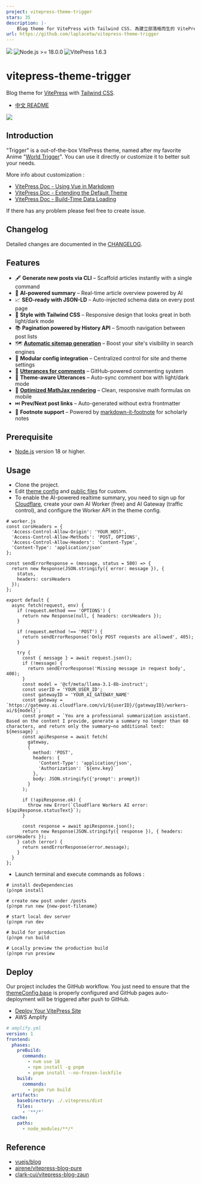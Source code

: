 ```yaml
---
project: vitepress-theme-trigger
stars: 35
description: |-
    Blog theme for VitePress with Tailwind CSS. 為建立部落格而生的 VitePress 主題
url: https://github.com/laplacetw/vitepress-theme-trigger
---
```


![](https://img.shields.io/github/license/laplacetw/vitepress-theme-trigger)
![Node.js >= 18.0.0](https://img.shields.io/badge/Node.js-%3E%3D18.0.0-green)
![VitePress 1.6.3](https://img.shields.io/badge/VitePress-1.6.3-green)

# vitepress-theme-trigger
Blog theme for [VitePress](https://vitepress.dev) with [Tailwind CSS](https://tailwindcss.com).
- [中文 README](./README_CH.md)

![](/public/preview.png)
## Introduction
"Trigger" is a out-of-the-box VitePress theme, named after my favorite Anime "[World Trigger](https://en.wikipedia.org/wiki/World_Trigger)". You can use it directly or customize it to better suit your needs.

More info about customization :
- [VitePress Doc - Using Vue in Markdown](https://vitepress.dev/guide/using-vue)
- [VitePress Doc - Extending the Default Theme](https://vitepress.dev/guide/extending-default-theme)
- [VitePress Doc - Build-Time Data Loading](https://vitepress.dev/guide/data-loading)

If there has any problem please feel free to create issue.

## Changelog
Detailed changes are documented in the [CHANGELOG](./CHANGELOG.md).

## Features
- 🖋️ **Generate new posts via CLI** – Scaffold articles instantly with a single command
- 🤖 **AI-powered summary** – Real-time article overview powered by AI
- 📈 **SEO-ready with JSON-LD** – Auto-injected schema data on every post page
- 🎨 **Style with Tailwind CSS** – Responsive design that looks great in both light/dark mode
- 📚 **Pagination powered by History API** – Smooth navigation between post lists
- 🗺️ [**Automatic sitemap generation**](https://vitepress.dev/guide/sitemap-generation#sitemap-generation) – Boost your site's visibility in search engines
- 🧩 **Modular config integration** – Centralized control for site and theme settings
- 💬 [**Utterances for comments**](https://utteranc.es) – GitHub-powered commenting system
- 🔄 **Theme-aware Utterances** – Auto-sync comment box with light/dark mode
- 📐 [**Optimized MathJax rendering**](https://github.com/vuejs/vitepress/issues/3914#issuecomment-2138527325) – Clean, responsive math formulas on mobile
- ⏭️ **Prev/Next post links** – Auto-generated without extra frontmatter
- 🦶 **Footnote support** – Powered by [markdown-it-footnote](https://github.com/markdown-it/markdown-it-footnote) for scholarly notes

## Prerequisite
- [Node.js](https://nodejs.org) version 18 or higher.

## Usage
- Clone the project.
- Edit [theme config](/.vitepress/theme/config.ts) and [public files](/public/) for custom.
- To enable the AI-powered realtime summary, you need to sign up for [Cloudflare](https://www.cloudflare.com), create your own AI Worker (free) and AI Gateway (traffic control), and configure the Worker API in the theme config.
```
# worker.js
const corsHeaders = {
  'Access-Control-Allow-Origin': 'YOUR_HOST',
  'Access-Control-Allow-Methods': 'POST, OPTIONS',
  'Access-Control-Allow-Headers': 'Content-Type',
  'Content-Type': 'application/json'
};

const sendErrorResponse = (message, status = 500) => {
  return new Response(JSON.stringify({ error: message }), {
    status,
    headers: corsHeaders
  });
};

export default {
  async fetch(request, env) {
    if (request.method === 'OPTIONS') {
      return new Response(null, { headers: corsHeaders });
    }

    if (request.method !== 'POST') {
      return sendErrorResponse('Only POST requests are allowed', 405);
    }

    try {
      const { message } = await request.json();
      if (!message) {
        return sendErrorResponse('Missing message in request body', 400);
      }
      const model = '@cf/meta/llama-3.1-8b-instruct';
      const userID = 'YOUR_USER_ID';
      const gatewayID = 'YOUR_AI_GATEWAY_NAME'
      const gateway = `https://gateway.ai.cloudflare.com/v1/${userID}/{gatewayID}/workers-ai/${model}`;
      const prompt = `You are a professional summarization assistant. Based on the content I provide, generate a summary no longer than 60 characters, and return only the summary—no additional text: ${message}`;
      const apiResponse = await fetch(
        gateway,
        {
          method: 'POST',
          headers: {
            'Content-Type': 'application/json',
            'Authorization': `${env.key}`
          },
          body: JSON.stringify({'prompt': prompt})
        }
      );

      if (!apiResponse.ok) {
        throw new Error(`Cloudflare Workers AI error: ${apiResponse.statusText}`);
      }

      const response = await apiResponse.json();
      return new Response(JSON.stringify({ response }), { headers: corsHeaders });
    } catch (error) {
      return sendErrorResponse(error.message);
    }
  }
};
```
- Launch terminal and execute commands as follows :
```shell
# install devDependencies
(p)npm install

# create new post under /posts
(p)npm run new {new-post-filename}

# start local dev server
(p)npm run dev

# build for production
(p)npm run build

# Locally preview the production build
(p)npm run preview
```

## Deploy
Our project includes the GitHub workflow. You just need to ensure that the [themeConfig.base](https://github.com/laplacetw/vitepress-theme-trigger/blob/main/.vitepress/theme/config.ts) is properly configured and GitHub pages auto-deployment will be triggered after push to GitHub.

- [Deploy Your VitePress Site](https://vitepress.dev/guide/deploy)
- AWS Amplify
```yml
# amplify.yml
version: 1
frontend:
  phases:
    preBuild:
      commands:
        - nvm use 18
        - npm install -g pnpm
        - pnpm install --no-frozen-lockfile
    build:
      commands:
        - pnpm run build
  artifacts:
    baseDirectory: ./.vitepress/dist
    files:
      - '**/*'
  cache:
    paths:
      - node_modules/**/*
```

## Reference
- [vuejs/blog](https://github.com/vuejs/blog)
- [airene/vitepress-blog-pure](https://github.com/airene/vitepress-blog-pure)
- [clark-cui/vitepress-blog-zaun](https://github.com/clark-cui/vitepress-blog-zaun)

